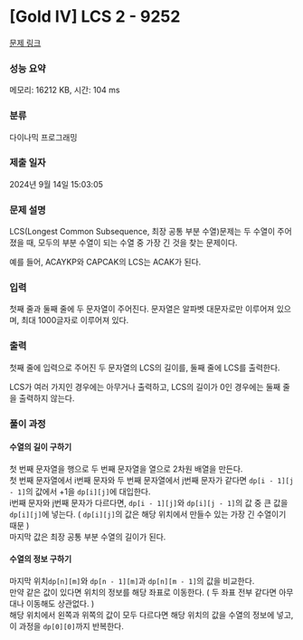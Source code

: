 # [Gold IV] LCS 2 - 9252 

[문제 링크](https://www.acmicpc.net/problem/9252) 

### 성능 요약

메모리: 16212 KB, 시간: 104 ms

### 분류

다이나믹 프로그래밍

### 제출 일자

2024년 9월 14일 15:03:05

### 문제 설명

<p>LCS(Longest Common Subsequence, 최장 공통 부분 수열)문제는 두 수열이 주어졌을 때, 모두의 부분 수열이 되는 수열 중 가장 긴 것을 찾는 문제이다.</p>

<p>예를 들어, ACAYKP와 CAPCAK의 LCS는 ACAK가 된다.</p>

### 입력 

 <p>첫째 줄과 둘째 줄에 두 문자열이 주어진다. 문자열은 알파벳 대문자로만 이루어져 있으며, 최대 1000글자로 이루어져 있다.</p>

### 출력 

 <p>첫째 줄에 입력으로 주어진 두 문자열의 LCS의 길이를, 둘째 줄에 LCS를 출력한다.</p>

<p>LCS가 여러 가지인 경우에는 아무거나 출력하고, LCS의 길이가 0인 경우에는 둘째 줄을 출력하지 않는다.</p>

### 풀이 과정

#### 수열의 길이 구하기

첫 번째 문자열을 행으로 두 번째 문자열을 열으로 2차원 배열을 만든다.<br>
첫 번째 문자열에서 i번째 문자와 두 번째 문자열에서 j번째 문자가 같다면 <code>dp[i - 1][j - 1]</code>의 값에서 +1을 <code>dp[i][j]</code>에 대입한다.<br>
i번째 문자와 j번째 문자가 다르다면, <code>dp[i - 1][j]</code>와 <code>dp[i][j - 1]</code>의 값 중 큰 값을 <code>dp[i][j]</code>에 넣는다. ( <code>dp[i][j]</code>의 값은 해당 위치에서 만들수 있는 가장 긴 수열이기 때문 ) <br>
마지막 값은 최장 공통 부분 수열의 길이가 된다.<br>

#### 수열의 정보 구하기

마지막 위치<code>dp[n][m]</code>와 <code>dp[n - 1][m]</code>과 <code>dp[n][m - 1]</code>의 값을 비교한다.<br>
만약 같은 값이 있다면 위치의 정보를 해당 좌표로 이동한다. ( 두 좌표 전부 같다면 아무대나 이동해도 상관없다. )<br>
해당 위치에서 왼쪽과 위쪽의 값이 모두 다르다면 해당 위치의 값을 수열의 정보에 넣고, 이 과정을 <code>dp[0][0]</code>까지 반복한다.